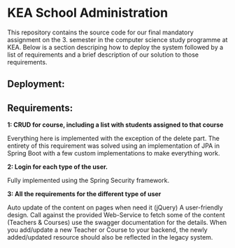 # KEA School Administration

This repository contains the source code for our final mandatory assignment on the 3. semester in the computer science study programme at KEA. Below is a section descriping how to deploy the system followed by a list of requirements and a brief description of our solution to those requirements.

## Deployment:

## Requirements:
**1: CRUD for course, including a list with students assigned to that course** 

Everything here is implemented with the exception of the delete part. The entirety of this requirement was solved using an implementation of JPA in Spring Boot with a few custom implementations to make everything work.

**2: Login for each type of the user.**

Fully implemented using the Spring Security framework.

**3: All the requirements for the different type of user**

Auto update of the content on pages when need it (jQuery)
A user-friendly design.
Call against the provided Web-Service to fetch some of the content (Teachers & Courses) use the swagger documentation for the details. 
When you add/update a new Teacher or Course to your backend, the newly added/updated resource should also be reflected in the legacy system.

